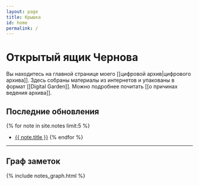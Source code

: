 ```yaml
---
layout: page
title: Крышка
id: home
permalink: /
---
```


# Открытый ящик Чернова

Вы находитесь на главной странице моего [[цифровой архив|цифрового архива]]. Здесь собраны материалы из интернетов и упакованы в формат [[Digital Garden]]. Можно подробнее почитать [[o причинах ведения архива]].

## Последние обновления

{% for note in site.notes limit:5 %}
- <a href="{{ site.baseurl }}{{ note.url }}">{{ note.title }}</a>
{% endfor %}

---

## Граф заметок

{% include notes_graph.html %}
